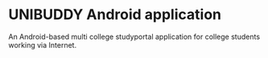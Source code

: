 # UNIBUDDY Android application
An Android-based multi college studyportal application for college students working via Internet.
